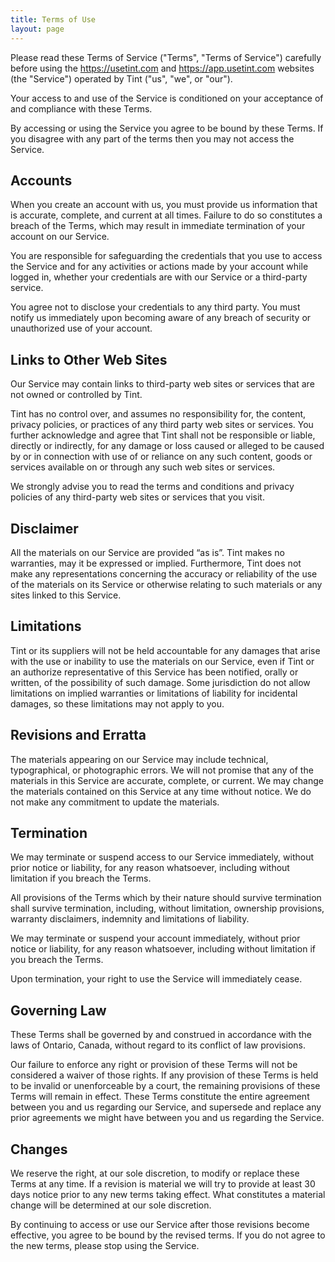 ```yaml
---
title: Terms of Use
layout: page
---
```


Please read these Terms of Service ("Terms", "Terms of Service") carefully before using the https://usetint.com and https://app.usetint.com websites (the "Service") operated by Tint ("us", "we", or "our").

Your access to and use of the Service is conditioned on your acceptance of and compliance with these Terms.

By accessing or using the Service you agree to be bound by these Terms. If you disagree with any part of the terms then you may not access the Service.

## Accounts

When you create an account with us, you must provide us information that is accurate, complete, and current at all times. Failure to do so constitutes a breach of the Terms, which may result in immediate termination of your account on our Service.

You are responsible for safeguarding the credentials that you use to access the Service and for any activities or actions made by your account while logged in, whether your credentials are with our Service or a third-party service.

You agree not to disclose your credentials to any third party. You must notify us immediately upon becoming aware of any breach of security or unauthorized use of your account.

## Links to Other Web Sites

Our Service may contain links to third-party web sites or services that are not owned or controlled by Tint.

Tint has no control over, and assumes no responsibility for, the content, privacy policies, or practices of any third party web sites or services. You further acknowledge and agree that Tint shall not be responsible or liable, directly or indirectly, for any damage or loss caused or alleged to be caused by or in connection with use of or reliance on any such content, goods or services available on or through any such web sites or services.

We strongly advise you to read the terms and conditions and privacy policies of any third-party web sites or services that you visit.

## Disclaimer

All the materials on our Service are provided “as is”. Tint makes no warranties, may it be expressed or implied. Furthermore, Tint does not make any representations concerning the accuracy or reliability of the use of the materials on its Service or otherwise relating to such materials or any sites linked to this Service.

## Limitations

Tint or its suppliers will not be held accountable for any damages that arise with the use or inability to use the materials on our Service, even if Tint or an authorize representative of this Service has been notified, orally or written, of the possibility of such damage. Some jurisdiction do not allow limitations on implied warranties or limitations of liability for incidental damages, so these limitations may not apply to you.

## Revisions and Erratta

The materials appearing on our Service may include technical, typographical, or photographic errors. We will not promise that any of the materials in this Service are accurate, complete, or current. We may change the materials contained on this Service at any time without notice. We do not make any commitment to update the materials.

## Termination

We may terminate or suspend access to our Service immediately, without prior notice or liability, for any reason whatsoever, including without limitation if you breach the Terms.

All provisions of the Terms which by their nature should survive termination shall survive termination, including, without limitation, ownership provisions, warranty disclaimers, indemnity and limitations of liability.

We may terminate or suspend your account immediately, without prior notice or liability, for any reason whatsoever, including without limitation if you breach the Terms.

Upon termination, your right to use the Service will immediately cease.

## Governing Law

These Terms shall be governed by and construed in accordance with the laws of Ontario, Canada, without regard to its conflict of law provisions.

Our failure to enforce any right or provision of these Terms will not be considered a waiver of those rights. If any provision of these Terms is held to be invalid or unenforceable by a court, the remaining provisions of these Terms will remain in effect. These Terms constitute the entire agreement between you and us regarding our Service, and supersede and replace any prior agreements we might have between you and us regarding the Service.

## Changes

We reserve the right, at our sole discretion, to modify or replace these Terms at any time. If a revision is material we will try to provide at least 30 days notice prior to any new terms taking effect. What constitutes a material change will be determined at our sole discretion.

By continuing to access or use our Service after those revisions become effective, you agree to be bound by the revised terms. If you do not agree to the new terms, please stop using the Service.
